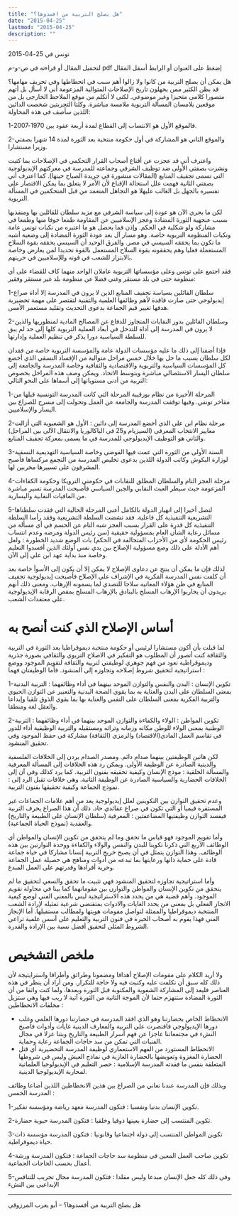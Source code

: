 ```yaml
---
title: "هل يصلح التربية من افسدوها؟"
date: "2015-04-25"
lastmod: "2015-04-25"
description: ""
---
```

تونس في 25-04-2015

لتحميل المقال أو قراءته في ص-و-م pdf إضغط على العنوان أو الرابط أسفل المقال

هل يمكن أن يصلح التربية من كانوا ولا زالوا أهم سبب في انحطاطها وفي تحريف مهامها؟ قد يظن الكثير ممن يجهلون تاريخ الإصلاحات المتوالية المزعومة أني لا أسأل بل أتهم متصورا كلامي متحيزا وغير موضوعي. لكني لا أتكلم من موقع الملاحظ الخارجي بل من موقعين يلامسان المسألة التربوية ملامسة مباشرة. وكلتا التجربتين شخصت الدائين اللذين سأصف في هذه المحاولة:

1-فالموقع الأول هو الانتساب إلى القطاع لمدة أربعة عقود بين 1970-2007.

2-والموقع الثاني هو المشاركة في أول حكومة منتخبة بعد الثورة لمدة 14 شهرا بصفتي وزيرا مستشارا.

واعترف أني قد عجزت عن أقناع أصحاب القرار التحكمي في الإصلاحات بما كتبت ونشرت بصفتي الأولى ضد توظيف الشرفي وجماعته للمدرسة في معركتهم الإيديولوجية التي تسمى تجفيف المنابع (المقالات منشورة في جريدة الصباح حينها). كما اعترف أني بصفتي الثانية فهمت علل استحالة الإقناع لأن الأمر لا يتعلق بما يمكن الاقتصار على تفسيره بالجهل بل الغالب عليهلا هو التجاهل المتعمد من قبل المتحكمين في المسألة التربوية.

لكن ما يجري الآن هو عودة إلى سياسة الشرفي مع مزيد سلطان للقائلين بها ومنفذيها بسبب عنجهية الثورة المضادة وعجز الإسلاميين عن المقاومة طمعا خوفا منها وطمعا في مشاركة ولو شكلية في الحكم. وإذن فما يحصل هو ما اعتبره من نكبات تونس عامة ونكبات المنظومة التربوية خاصة. وهو مسار آل بعد عودة الثورة المضادة إلى وضعية أشبه ما تكون بما يحققه السيسي في مصر. والفرق الوحيد أن السيسي يحققه بقوة السلاح المستعملة فعليا وهم يحققونه بقوة السلاح المستعمل بالقوة تحديدا لمن يعارض وخاصة بالابتزاز للشعب في قوته وللإسلاميين في حريتهم.

فقد اجتمع على تونس وعلى مؤسساتها التربوية عاملان الواحد منهما كاف للقضاء على أي منظومة حتى في بلد مستقر وغني فضلا عن منظومة بلد غير مستقر وفقير:

1-سلطان القائلين بسياسة تجفيف المنابع الذين لا يرون في المدرسة إلا أداة صراع إيديولوجي حتى صارت فاقدة لأهم وظائفها العلمية والتقنية لتقتصر على مهمة تحضيرية هدفها تغيير قيم الجماعة بدعوى التحديث وتقليد مستعمر الأمس.

2-وسلطان القائلين بدور النقابات المتجاوز للدفاع عن المصالح المادية لمنظوريها والذين لا يرون في المدرسة إلى أداة للتدخل في أبعاد العملية التربوية كلها إلى حد لم يبق للسلطة السياسية دورا يذكر في تنظيم العملية وإدارتها.

فإذا أضفنا إلى ذلك ما عليه مؤسسات الدولة عامة والمؤسسة التربوية خاصة من فقدان لكل سلطان بسبب ما حل بها خلال خمس مراحل متوالية من الإفساد النسقي الذي أخضع كل المؤسسات السياسية والتربوية والاقتصادية والثقافية وخاصة المدرسة والجامعة إلى سلطان اليسار الاستئصالي مباشرة وبتوسط الاتحاد. ويمكن وصف هذه المراحل بخصوص التربية من أدنى مستوياتها إلى أسماها على النحو التالي:

1-المرحلة الأخيرة من نظام بورقيبة المرحلة التي كانت المدرسة التونسية قبلها من مفاخر تونس. وفيها توقفت المدرسة والجامعة عن العمل وتحولت إلى مسرح للصراع بين اليسار والإسلاميين.

2-مرحلة نظام ابن علي الذي أخضع المدرسة إلى دائين : الأول هو الشعبوية التي أزالت معايير الانتخاب المعرفي (السيزيام و25 في الباكالوريا والانتقال الآلي بين المراحل) والثاني هو التوظيف الإيديولوجي للمدرسة في ما يسمى بمعركة تجفيف المنابع.

3-السنة الأولى من الثورة التي عمت فيها الفوضى وخاصة السياسية التهديمية النسقية لوزارة البكوش وكاتب الدولة اللذين بدعوى تخليص المدرسة من التجمع مركساها فأصبح المشرفون على تسييرها مخربين لها.

4-مرحلة العجز التام والسلطان المطلق للنقابات في حكومتي الترويكا وحكومة الكفاءات المزعومة حيث سيطر العبث النقابي والجبن السياسي فأصبحت المدرسة تسير مباشرة من المافيات النقابية واليسارية.

5-لنصل أخيرا إلى انهيار الدولة بالكامل أعني المرحلة الحالية التي فقدت سلطتاها التشريعية التنفيذية كل فاعلية. فقد تشضت السلطة التشريعية وفقد رأسا السلطة التنفيذية كل قدرة على القرار بسبب العجز شبه التام عن الحسم في أي مسألة من مسائل رعاية الشأن العام بمسؤولية حقيقية (سن رئيس الدولة ومرضه وعدم انتساب رئيس الحكومة لأي من الأحزاب المتحالفة في الحكم) بات الوضع شديد الخطورة : ولعل أهم الأدلة على ذلك وضع مسؤولية الإصلاح بين يدي نفس أولئك الذين أفسدوا التعليم وخاصة منذ بداية عهد ابن علي إلى الآن.

لذلك فإن ما يمكن أن ينتج عن دعاوى الإصلاح لا يمكن إلا أن يكون إلى الأسوأ خاصة بعد أن كلفت نفس المدرسة الفكرية في الإشراف على الإصلاح فأصبحت إيديولوجية تجفيف المنابع في ظن هؤلاء المعاتيه سلاحا للتصدي لما يسمونه الإرهاب. ومعنى ذلك أنهم يريدون أن يحاربوا الإرهاب المسلح بالبنادق بالإرهاب المسلح بمقص الرقابة الإيديولوجية على معتقدات الشعب.

# أساس الإصلاح الذي كنت أنصح به

لما قبلت بأن أكون مستشارا لرئيس أو حكومة منتخبة ديموقراطيا بعد الثورة في التربية والثقافة كنت أتصور أن المطلوب هو التفكير في الاصلاح التربوي والثقافي بصورة جذرية وديموقراطية تعود من فهم جوهري لوظيفتي لتربية والثقافة لتقويم الموجود ووضع استراتيجية لتحقيق شروط إصلاحه وتجاوزه إلى المنشود. فأما الوظيفتان فهما :

1-تكوين الإنسان : البدن والنفس والتوازن الموحد بينهما في أداء وظائفهما : التربية البدنية بمعنى السلطان على البدن والعناية به بما يقوي الصحة البدنية والتعبير عن التوازن الحيوي والتربية الفكرية بمعنى السلطان على النفس والعناية بها بما يقوي الذوق تلقيا وإبداعا والعقل لغة ومنطقا.

2-تكوين المواطن : الولاء والكفاءة والتوازن الموحد بينهما في أداء وظائفهما : التربية الوطنية بمعنى الولاء للوطن مكانه وزمانه وتراثه ومستقبله والتربية الوظيفية أداء للدور في تقاسم العمل المادي(الاقتصاد) والرمزي (الثقافة) مشاركة في حفظ الموجود وفي تحقيق المنشود.

لكن هاتين الوظيفتين بينهما صدام دائم. ومصدر الصدام يردن إلى الخلافات الفلسفية والدينية الصادرة عن الوظيفة الأولى. ويمكن رد هذه الخلافات إلى المسألة المعرفية والمسألة الخلقية : موذج الإنسان وكيفية تحقيقه بفنون التربية. كما يرد كذلك وفي آن إلى الخلافات الحضارية والسياسية الصادرة عن الوظيفة الثانية. وهي خلافات تقبل الرد إلى : نموذج الجماعة وكيفية تحقيقها بفنون التربية.

وعدم تحقيق التوازن بين التكوينين لعلل إيديولوجية يعد من أهم علامات الجماعات غير المستقرة قيميا أو التي تكون في صراع عقائدي حاد. ذلك أن هذا الصراع يحرف التربية فيفسد التوازن وظيفتيها المضاعفتين : المعرفية (سلطان الإنسان على الطبيعة والتاريخ) والعقدية (نموذج الحياة الجماعية).

وأما تقويم الموجود فهو قياس ما تحقق وما لم يتحقق من تكوين الإنسان والمواطن أي الوظائف الأربع التي ذكرنا تكوينا للبدن والنفس والولاء والكفاءة ووحدة التوازنين بين هذه الوظائف. وهذا التوازن يتمثل في أن يصبح خريج التربية إنسانا مشاركا في حياة جماعة قادة على حماية ذاتها ورعايتها بما تبدعه من أدوات ومناهج هي حصيلة عمل الجماعة وحرية أفرادها وقدرتهم على العمل المبدع.

وأما استراتيجية تجاوزه لتحقيق المنشود فهي تثبيت ما تحقق والسعي لتحقيق ما لم يتحقق من تكوين الإنسان والمواطن والتوازن بين مقوماتهما كما بينا في محاولة تقويم الموجود. وأهم قضية هي من يحدد هذه الاستراتيجية ليس بالمعنى الفني لوضع كيفية الانجاز الفعلي بل بمعنى من يحدد الغايات والادوات بمتقتضى شرعية تمثيله لإرادة الشعب المنتخبة ديموقراطيا والممثلة لتواصل مقومات هويتها ولمطالب مستقبلها. أما الإنجاز الفني فهذا يقوم به أصحاب الخبرة في فنون التربية والتعليم على أسس علمية تراعي الشروط المثلى لتحقيق أفضل نسبة بين الإرادة والقدرة.

# ملخص التشخيص

ولا أريد الكلام على مقومات الإصلاح أهدافا ومضمونا وطرائق وأطرافا واسترايتيجة لأن ذلك كله سبق أن تكلمت عليه وكتبت فيه ولا حاجة للتكرار. ومن أراد أن ينظر في هذه العناصر فليعد إلى المشاركة الشفوية والمكتوبة قبل الثورة وبعدها. ولما كنت واثقا من أن الثورة المضادة ستنهزم حتما لأن الموجة الثانية من الثورة آتية لا ريب فيها وهي ستزيل مخلفات الانحطاطين :

* الانحطاط الخاص بحضارتنا وهو الذي افقد المدرسة في حضارتنا دورها العلمي وغلب دورها الإيديولوجي فاقتصرت على التربية والمعارف الدينية غايات وأدوات فأصبح النشء في مجتمعاتنا عاجزا عن فهم أسرار الطبيعة والتاريخ وبتنا عزلا في مجال الفنيات التي تمكن من سد حاجات الجماعة رعاية وحماية.
* الانحطاط المستورد من الفهم الاستعماري لوظيفة المدرسة التحضيرية أي قتل الحضارة المغزوة وتعويضها بالحضارة الغازية في نماذج العيش وليس في شروطها المتعلقة بنفس ما فقدته المدرسة الإسلامية : حصر التعليم في الإيديولوجيا العلمانية لمحاربة الإيديولوجيا الدينية.

وبذلك فإن المدرسة عندنا تعاني من الصراع بين هذين الانحطاطين اللذين أضاعا وظائف المدرسة الخمس :

1-تكوين الإنسان بدنيا ونفسيا : فتكون المدرسة معهد رياضة ومؤسسة تفكير.

2-تكوين المنتسب إلى حضارة بعينها ذوقيا وخلقيا : فتكون المدرسة حيوية حضارة.

3-تكوين المواطن المنتسب إلى دولة اجتماعيا وقانونيا : فتكون المدرسة مؤسسة ذات حياة ديموقراطية.

4-تكوين صاحب العمل المعين في منظومة سد حاجات الجماعة : فتكون المدرسة ورشة أعمال بحسب الحاجات الجماعية.

5-وفي ذلك كله جعل الإنسان مبدعا وليس مقلدا : فتكون المدرسة مجال تجريب للتنافس الإبداعيى بين النشء

---

هل يصلح التربية من أفسدوها؟ – أبو يعرب المرزوقي

###